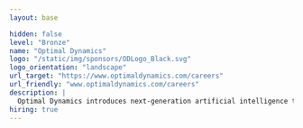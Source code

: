 ```yaml
---
layout: base

hidden: false
level: "Bronze"
name: "Optimal Dynamics"
logo: "/static/img/sponsors/ODLogo_Black.svg"
logo_orientation: "landscape"
url_target: "https://www.optimaldynamics.com/careers"
url_friendly: "www.optimaldynamics.com/careers"
description: |
  Optimal Dynamics introduces next-generation artificial intelligence to enable logistics companies to better plan, optimize and automate strategic, tactical and real-time operational decisions.
hiring: true
---
```

